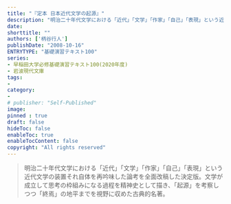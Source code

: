 ```yaml
---
title: "『定本 日本近代文学の起源』"
description: "明治二十年代文学における「近代」「文学」「作家」「自己」「表現」という近代文学の装置それ自体を再吟味した論考を全面改稿した決定版。文学が成立して思考の枠組みになる過程を精神史として描き、「起源」を考察しつつ「終焉」の地平までを視野に収めた古典的名著。"
date: 
shorttitle: ""
authors: ['柄谷行人']
publishDate: "2008-10-16"
ENTRYTYPE: "基礎演習テキスト100"
series:
- 早稲田大学必修基礎演習テキスト100(2020年度)
- 岩波現代文庫
tags: 
- 
category: 
- 
# publisher: "Self-Published"
image: 
pinned : true
draft: false
hideToc: false
enableToc: true
enableTocContent: false
copyright: "All rights reserved"
---
```


>明治二十年代文学における「近代」「文学」「作家」「自己」「表現」という近代文学の装置それ自体を再吟味した論考を全面改稿した決定版。文学が成立して思考の枠組みになる過程を精神史として描き、「起源」を考察しつつ「終焉」の地平までを視野に収めた古典的名著。